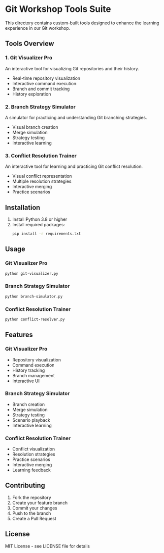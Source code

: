 # Git Workshop Tools Suite

This directory contains custom-built tools designed to enhance the learning experience in our Git workshop.

## Tools Overview

### 1. Git Visualizer Pro
An interactive tool for visualizing Git repositories and their history.
- Real-time repository visualization
- Interactive command execution
- Branch and commit tracking
- History exploration

### 2. Branch Strategy Simulator
A simulator for practicing and understanding Git branching strategies.
- Visual branch creation
- Merge simulation
- Strategy testing
- Interactive learning

### 3. Conflict Resolution Trainer
An interactive tool for learning and practicing Git conflict resolution.
- Visual conflict representation
- Multiple resolution strategies
- Interactive merging
- Practice scenarios

## Installation

1. Install Python 3.8 or higher
2. Install required packages:
   ```bash
   pip install -r requirements.txt
   ```

## Usage

### Git Visualizer Pro
```bash
python git-visualizer.py
```

### Branch Strategy Simulator
```bash
python branch-simulator.py
```

### Conflict Resolution Trainer
```bash
python conflict-resolver.py
```

## Features

### Git Visualizer Pro
- Repository visualization
- Command execution
- History tracking
- Branch management
- Interactive UI

### Branch Strategy Simulator
- Branch creation
- Merge simulation
- Strategy testing
- Scenario playback
- Interactive learning

### Conflict Resolution Trainer
- Conflict visualization
- Resolution strategies
- Practice scenarios
- Interactive merging
- Learning feedback

## Contributing

1. Fork the repository
2. Create your feature branch
3. Commit your changes
4. Push to the branch
5. Create a Pull Request

## License

MIT License - see LICENSE file for details
